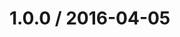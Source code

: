 <!--remark setext-->

<!--lint disable no-multiple-toplevel-headings-->

1.0.0 / 2016-04-05
==================
